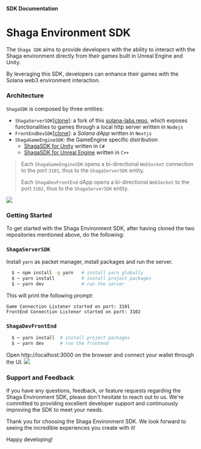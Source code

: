 #### SDK Documentation
# Shaga Environment SDK

The `Shaga SDK` aims to provide developers with the ability to interact with the Shaga environment directly from their games built in Unreal Engine and Unity.

By leveraging this SDK, developers can enhance their games with the Solana web3 environment interaction.

[//]: # (### Features)

[//]: # (**Cross-Platform Compatibility**: The SDK supports game development in Unreal Engine, &#40;Unity, and Godot?&#41;, ensuring compatibility across multiple platforms.)

[//]: # ()
[//]: # (**Real-Time Interaction**: With the Shaga Environment SDK, developers can create real-time interactions within their games, allowing players to engage with the environment in meaningful ways.)

[//]: # ()
[//]: # (**Seamless Integration**: Integrating the SDK into your game is straightforward, thanks to comprehensive documentation, sample code snippets, and dedicated developer support.)

[//]: # ()
[//]: # (**Scalability**: Whether you're developing a small indie game or a large-scale AAA title, the Shaga Environment SDK scales effortlessly to meet your project's needs.)

### Architecture
`ShagaSDK` is composed by three entities:
- `ShagaServerSDK`[[clone](https://github.com/ShagaDAO/ServerSDK)]: a fork of this [solana-labs repo](https://github.com/solana-developers/compressed-nfts), which exposes functionalities to games through a local http server written in `Nodejs` 
- `FrontEndDevSDK`[[clone](https://github.com/ShagaDAO/FrontEndDevSDK)]: a *Solana dApp* written in `Nextjs`
- `ShagaGameEngineSDK`: the GameEngine specific distribution
  - [ShagaSDK for Unity](https://github.com/ShagaDAO/CSharpSDK) written in `C#`
  - [ShagaSDK for Unreal Engine]( https://github.com/ShagaDAO/UEPluginSDK) written in `C++`

>Each `ShagaGameEngineSDK` opens a bi-directional `WebSocket` connection to the port `3101`, thus to the `ShagaServerSDK` entity.
>
>Each `ShagaDevFrontEnd` dApp opens a bi-directional `WebSocket` to the port `3102`, thus to the `ShagaServerSDK` entity.

![](./img/SDK_Architecture.jpg)

### Getting Started
To get started with the Shaga Environment SDK, after having cloned the two repositories mentioned above, do the following:

### `ShagaServerSDK`
Install `yarn` as packet manager, install packages and run the server.
```bash
  $ ~ npm install -g yarn   # install yarn globally 
  $ ~ yarn install          # install project packages
  $ ~ yarn dev              # run the server
```
This will print the following prompt:
```
Game Connection Listener started on port: 3101
FrontEnd Connection Listener started on port: 3102
```

### `ShagaDevFrontEnd`

```bash
  $ ~ yarn install  # install project packages
  $ ~ yarn dev      # run the frontend
```

Open http://localhost:3000 on the browser and connect your wallet through the UI.
![](img/Connect_Wallet.png)


### Support and Feedback
If you have any questions, feedback, or feature requests regarding the Shaga Environment SDK, please don't hesitate to reach out to us. We're committed to providing excellent developer support and continuously improving the SDK to meet your needs.

Thank you for choosing the Shaga Environment SDK. We look forward to seeing the incredible experiences you create with it!

Happy developing!